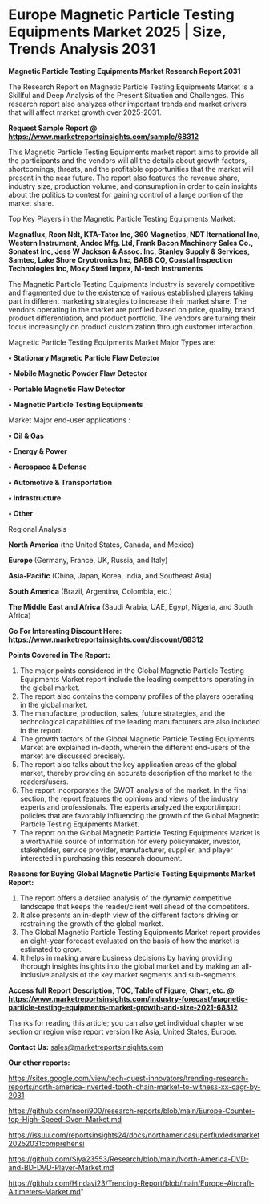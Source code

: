 # Europe Magnetic Particle Testing Equipments Market 2025 | Size, Trends Analysis 2031

<strong>Magnetic Particle Testing Equipments Market Research Report 2031</strong>

The Research Report on Magnetic Particle Testing Equipments Market is a Skillful and Deep Analysis of the Present Situation and Challenges. This research report also analyzes other important trends and market drivers that will affect market growth over 2025-2031.

<strong>Request Sample Report @ <a href=https://www.marketreportsinsights.com/sample/68312>https://www.marketreportsinsights.com/sample/68312</a></strong>

This Magnetic Particle Testing Equipments market report aims to provide all the participants and the vendors will all the details about growth factors, shortcomings, threats, and the profitable opportunities that the market will present in the near future. The report also features the revenue share, industry size, production volume, and consumption in order to gain insights about the politics to contest for gaining control of a large portion of the market share.

Top Key Players in the Magnetic Particle Testing Equipments Market:

<strong>Magnaflux, Rcon Ndt, KTA-Tator Inc, 360 Magnetics, NDT Iternational Inc, Western Instrument, Andec Mfg. Ltd, Frank Bacon Machinery Sales Co., Sonatest Inc, Jess W Jackson & Assoc. Inc, Stanley Supply & Services, Samtec, Lake Shore Cryotronics Inc, BABB CO, Coastal Inspection Technologies Inc, Moxy Steel Impex, M-tech Instruments</strong>

The Magnetic Particle Testing Equipments Industry is severely competitive and fragmented due to the existence of various established players taking part in different marketing strategies to increase their market share. The vendors operating in the market are profiled based on price, quality, brand, product differentiation, and product portfolio. The vendors are turning their focus increasingly on product customization through customer interaction.

Magnetic Particle Testing Equipments Market Major Types are:

<strong>• Stationary Magnetic Particle Flaw Detector

• Mobile Magnetic Powder Flaw Detector

• Portable Magnetic Flaw Detector

• Magnetic Particle Testing Equipments</strong>

Market Major end-user applications :

<strong>• Oil & Gas

• Energy & Power

• Aerospace & Defense

• Automotive & Transportation

• Infrastructure

• Other</strong>

Regional Analysis

</u><strong><b>North America</b></strong> (the United States, Canada, and Mexico)

<strong><b>Europe </b></strong>(Germany, France, UK, Russia, and Italy)

<strong><b>Asia-Pacific</b></strong> (China, Japan, Korea, India, and Southeast Asia)

<strong><b>South America</b></strong> (Brazil, Argentina, Colombia, etc.)

<strong><b>The Middle East and Africa</b></strong> (Saudi Arabia, UAE, Egypt, Nigeria, and South Africa)

<strong>Go For Interesting Discount Here: <a href=https://www.marketreportsinsights.com/discount/68312>https://www.marketreportsinsights.com/discount/68312</a></strong>

<strong>Points Covered in The Report:</strong>
<ol>
  <li>The major points considered in the Global Magnetic Particle Testing Equipments Market report include the leading competitors operating in the global market.</li>
  <li>The report also contains the company profiles of the players operating in the global market.</li>
  <li>The manufacture, production, sales, future strategies, and the technological capabilities of the leading manufacturers are also included in the report.</li>
  <li>The growth factors of the Global Magnetic Particle Testing Equipments Market are explained in-depth, wherein the different end-users of the market are discussed precisely.</li>
  <li>The report also talks about the key application areas of the global market, thereby providing an accurate description of the market to the readers/users.</li>
  <li>The report incorporates the SWOT analysis of the market. In the final section, the report features the opinions and views of the industry experts and professionals. The experts analyzed the export/import policies that are favorably influencing the growth of the Global Magnetic Particle Testing Equipments Market.</li>
  <li>The report on the Global Magnetic Particle Testing Equipments Market is a worthwhile source of information for every policymaker, investor, stakeholder, service provider, manufacturer, supplier, and player interested in purchasing this research document.</li>
</ol>
<strong>Reasons for Buying Global Magnetic Particle Testing Equipments Market Report:</strong>

<ol>
  <li>The report offers a detailed analysis of the dynamic competitive landscape that keeps the reader/client well ahead of the competitors.</li>
  <li>It also presents an in-depth view of the different factors driving or restraining the growth of the global market.</li>
  <li>The Global Magnetic Particle Testing Equipments Market report provides an eight-year forecast evaluated on the basis of how the market is estimated to grow.</li>
  <li>It helps in making aware business decisions by having providing thorough insights insights into the global market and by making an all-inclusive analysis of the key market segments and sub-segments.</li>
</ol>
<strong>Access full Report Description, TOC, Table of Figure, Chart, etc. @ <a href=https://www.marketreportsinsights.com/industry-forecast/magnetic-particle-testing-equipments-market-growth-and-size-2021-68312>https://www.marketreportsinsights.com/industry-forecast/magnetic-particle-testing-equipments-market-growth-and-size-2021-68312</a></strong>


Thanks for reading this article; you can also get individual chapter wise section or region wise report version like Asia, United States, Europe.

<strong>Contact Us:</strong>
sales@marketreportsinsights.com

<strong>Our other reports:</strong>

<a href=https://sites.google.com/view/tech-quest-innovators/trending-research-reports/north-america-inverted-tooth-chain-market-to-witness-xx-cagr-by-2031>https://sites.google.com/view/tech-quest-innovators/trending-research-reports/north-america-inverted-tooth-chain-market-to-witness-xx-cagr-by-2031</a>

<a href=https://github.com/noori900/research-reports/blob/main/Europe-Counter-top-High-Speed-Oven-Market.md>https://github.com/noori900/research-reports/blob/main/Europe-Counter-top-High-Speed-Oven-Market.md</a>

<a href=https://issuu.com/reportsinsights24/docs/northamericasuperfluxledsmarket20252031comprehensi>https://issuu.com/reportsinsights24/docs/northamericasuperfluxledsmarket20252031comprehensi</a>

<a href=https://github.com/Siya23553/Research/blob/main/North-America-DVD-and-BD-DVD-Player-Market.md>https://github.com/Siya23553/Research/blob/main/North-America-DVD-and-BD-DVD-Player-Market.md</a>

<a href=https://github.com/Hindavi23/Trending-Report/blob/main/Europe-Aircraft-Altimeters-Market.md>https://github.com/Hindavi23/Trending-Report/blob/main/Europe-Aircraft-Altimeters-Market.md</a>"
